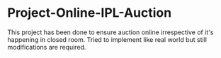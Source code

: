 # Project-Online-IPL-Auction
This project has been done  to ensure auction online irrespective of it's happening in closed room. Tried to implement like real world but still modifications are required.
